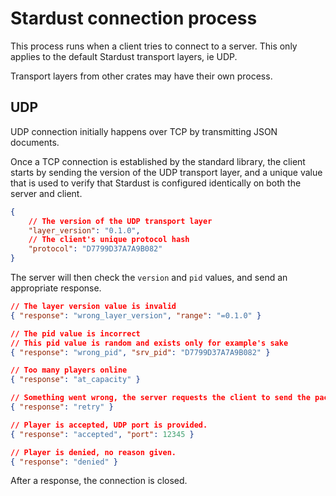 # Stardust connection process
This process runs when a client tries to connect to a server.
This only applies to the default Stardust transport layers, ie UDP.

Transport layers from other crates may have their own process.

## UDP
UDP connection initially happens over TCP by transmitting JSON documents.

Once a TCP connection is established by the standard library, the client starts by sending the version of the UDP transport layer, and a unique value that is used to verify that Stardust is configured identically on both the server and client.

```json
{
    // The version of the UDP transport layer
    "layer_version": "0.1.0",
    // The client's unique protocol hash
    "protocol": "D7799D37A7A9B082"
}
```

The server will then check the `version` and `pid` values, and send an appropriate response.

```json
// The layer version value is invalid
{ "response": "wrong_layer_version", "range": "=0.1.0" }
```
```json
// The pid value is incorrect
// This pid value is random and exists only for example's sake
{ "response": "wrong_pid", "srv_pid": "D7799D37A7A9B082" }
```
```json
// Too many players online
{ "response": "at_capacity" }
```
```json
// Something went wrong, the server requests the client to send the packet again
{ "response": "retry" }
```
```json
// Player is accepted, UDP port is provided.
{ "response": "accepted", "port": 12345 }
```
```json
// Player is denied, no reason given.
{ "response": "denied" }
```

After a response, the connection is closed.